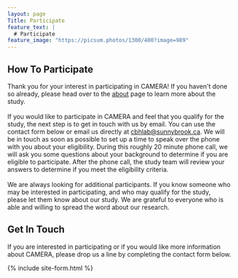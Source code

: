 ```yaml
---
layout: page
Title: Participate
feature_text: |
  # Participate
feature_image: "https://picsum.photos/1300/400?image=989"
---
```

## How To Participate
Thank you for your interest in participating in CAMERA! If you haven't done so already, please head over to the 
[about](/about.md) page to learn more about the study.
<br/><br/>
If you would like to participate in CAMERA and feel that you qualify for the study, the next step is to get in touch
with us by email. You can use the contact form below or email us directly at <a href="mailto:cbhlab@sunnybrook.ca">cbhlab@sunnybrook.ca</a>.
We will be in touch as soon as possible to set up a time to speak over the phone with you about your eligibility. During 
this roughly 20 minute phone call, we will ask you some questions about your background to determine if you are eligible 
to participate. After the phone call, the study team will review your answers to determine if you meet the eligibility criteria.
<br/><br/>
We are always looking for additional participants. If you know someone who may be interested in participating, and who may
qualify for the study, please let them know about our study. We are grateful to everyone who is able and willing to spread
the word about our research.

## Get In Touch
If you are interested in participating or if you would like more information about CAMERA, please drop us a line by 
completing the contact form below.

{% include site-form.html %}